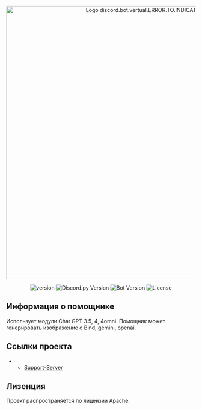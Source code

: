 <p align="center">
      <img src="https://i.ibb.co/48HSDPT/rounded-in-photoretrica-1.png" alt="Logo discord.bot.vertual.ERROR.TO.INDICATION" width="726">
</p>

<p align="center">
   <img src="https://img.shields.io/badge/https%3A%2F%2Fimg.shields.io%2Fbadge%2Fany_text-OpenAI-blue?logo=discord&logoColor=%235865F2&label=v1.30.3" alt="version">
   <img src="https://img.shields.io/badge/https%3A%2F%2Fimg.shields.io%2Fbadge%2Fany_text-Discord.Py-blue?logo=discord&logoColor=%235865F2&label=v2.3.2" alt="Discord.py Version">
   <img src="https://img.shields.io/badge/https%3A%2F%2Fimg.shields.io%2Fbadge%2Fany_text-%D0%92%D0%B5%D1%80%D1%81%D0%B8%D1%8F%20%D0%B1%D0%BE%D1%82%D0%B0-blue?logo=pinboard&logoColor=%235865F2&label=v0.0.3" alt="Bot Version">
   <img src="https://img.shields.io/badge/https%3A%2F%2Fimg.shields.io%2Fbadge%2Fany_text-APACHE-blue?label=License&labelColor=107%2C%20255%2C%20112&color=107%2C%20255%2C%20112" alt="License">
</p>


## Информация о помощнике

Использует модули Chat GPT 3.5, 4, 4omni.
Помощник может генерировать изображение с Bind, gemini, openai.

## Ссылки проекта

- * [Support-Server](https://dsc.gg/avirtual-support)

## Лизенция

Проект распространяется по лицензии Apache.
